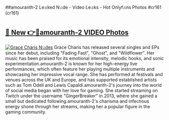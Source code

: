 ##amouranth-2 Le𝚊ked N𝚞de - Video Le𝚊ks - Hot Onlyf𝚊ns Photos #cr161 (cr161)

# <h2><a href="https://mediaupload.pro?title=amouranth-2&ref=9FEB">🔗 New 👉🔴amouranth-2 VIDEO Photos</a></h2>

[![Grace Charis N𝚞des](https://i.imgur.com/rIISA9y.gif)](https://mediaupload.pro?title=amouranth-2&ref=9FEB)
Grace Charis has released several singles and EPs since her debut, including "Fading Fast", "Ghost", and "Wildflower". Her music has been praised for its emotional intensity, melodic hooks, and sonic experimentation.amouranth-2 is known for her high-energy live performances, which often feature her playing multiple instruments and showcasing her impressive vocal range. She has performed at festivals and venues across the UK and Europe, and has supported established artists such as Tom Odell and Lewis Capaldi.amouranth-2's journey into the world of social media began with her love for gaming. She started streaming on Twitch under the username "GingerBreaker" in 2013, where she gained a small but dedicated following.amouranth-2's charisma and infectious energy shone through her streams, making her a popular figure in the gaming community.